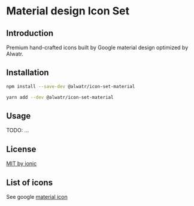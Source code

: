 # Material design Icon Set

## Introduction

Premium hand-crafted icons built by Google material design optimized by Alwatr.

## Installation

```bash
npm install --save-dev @alwatr/icon-set-material
```

```bash
yarn add --dev @alwatr/icon-set-material
```

## Usage

TODO: ...

## License

[MIT by ionic](https://github.com/ionic-team/ionicons/blob/main/LICENSE)

## List of icons

See google [material icon](https://fonts.google.com/icons)
